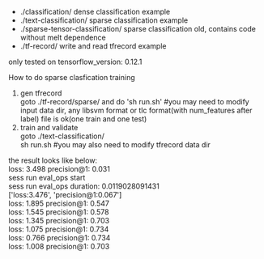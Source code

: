* ./classification/  dense classification example 
* ./text-classification/ sparse classification example   
* ./sparse-tensor-classification/ sparse classification old, contains code without melt dependence 
* ./tf-record/ write and read tfrecord example 

only tested on tensorflow_version: 0.12.1

How to do sparse clasfication training   
1. gen tfrecord   
goto ./tf-record/sparse/ and do 'sh run.sh' #you may need to modify input data dir, any libsvm format or tlc format(with num_features after label) file is ok(one train and one test)
2. train and validate  
goto ./text-classification/    
sh run.sh #you may also need to modify tfrecord data dir    

the result looks like below:    
  loss: 3.498 precision@1: 0.031  
  sess run eval_ops start  
  sess run eval_ops duration: 0.0119028091431  
  ['loss:3.476', 'precision@1:0.067']  
  loss: 1.895 precision@1: 0.547  
  loss: 1.545 precision@1: 0.578  
  loss: 1.345 precision@1: 0.703  
  loss: 1.075 precision@1: 0.734  
  loss: 0.766 precision@1: 0.734  
  loss: 1.008 precision@1: 0.703  


